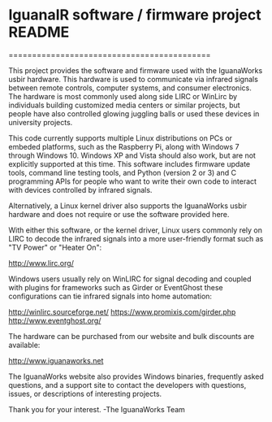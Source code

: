# IguanaIR software / firmware project README
===========================================

This project provides the software and firmware used with the
IguanaWorks usbir hardware.  This hardware is used to communicate via
infrared signals between remote controls, computer systems, and
consumer electronics.  The hardware is most commonly used along side
LIRC or WinLirc by individuals building customized media centers or
similar projects, but people have also controlled glowing juggling
balls or used these devices in university projects.

This code currently supports multiple Linux distributions on PCs or
embeded platforms, such as the Raspberry Pi, along with Windows 7
through Windows 10.  Windows XP and Vista should also work, but are
not explicitly supported at this time.  This software includes
firmware update tools, command line testing tools, and Python (version
2 or 3) and C programming APIs for people who want to write their own
code to interact with devices controlled by infrared signals.

Alternatively, a Linux kernel driver also supports the IguanaWorks
usbir hardware and does not require or use the software provided here.

With either this software, or the kernel driver, Linux users commonly
rely on LIRC to decode the infrared signals into a more user-friendly
format such as "TV Power" or "Heater On":

  http://www.lirc.org/

Windows users usually rely on WinLIRC for signal decoding and coupled
with plugins for frameworks such as Girder or EventGhost these
configurations can tie infrared signals into home automation:

  http://winlirc.sourceforge.net/
  https://www.promixis.com/girder.php
  http://www.eventghost.org/



The hardware can be purchased from our website and bulk discounts are
available:

  http://www.iguanaworks.net

The IguanaWorks website also provides Windows binaries, frequently
asked questions, and a support site to contact the developers with
questions, issues, or descriptions of interesting projects.

Thank you for your interest.
 -The IguanaWorks Team
